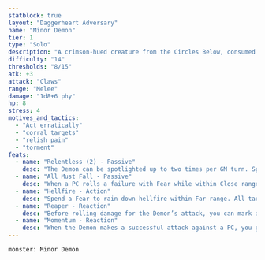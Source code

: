 ```yaml
---
statblock: true
layout: "Daggerheart Adversary"
name: "Minor Demon"
tier: 1
type: "Solo"
description: "A crimson-hued creature from the Circles Below, consumed by rage against all mortals."
difficulty: "14"
thresholds: "8/15"
atk: +3
attack: "Claws"
range: "Melee"
damage: "1d8+6 phy"
hp: 8
stress: 4
motives_and_tactics:
  - "Act erratically"
  - "corral targets"
  - "relish pain"
  - "torment"
feats:
  - name: "Relentless (2) - Passive"
    desc: "The Demon can be spotlighted up to two times per GM turn. Spend Fear as usual to spotlight them."
  - name: "All Must Fall - Passive"
    desc: "When a PC rolls a failure with Fear while within Close range of the Demon, they lose a Hope."
  - name: "Hellfire - Action"
    desc: "Spend a Fear to rain down hellfire within Far range. All targets within the area must make an Agility Reaction Roll. Targets who fail take 1d20+3 magic damage. Targets who succeed take half damage."
  - name: "Reaper - Reaction"
    desc: "Before rolling damage for the Demon’s attack, you can mark a Stress to gain a bonus to the damage roll equal to the Demon’s current number of marked HP."
  - name: "Momentum - Reaction"
    desc: "When the Demon makes a successful attack against a PC, you gain a Fear."
---
```


```statblock
monster: Minor Demon
```